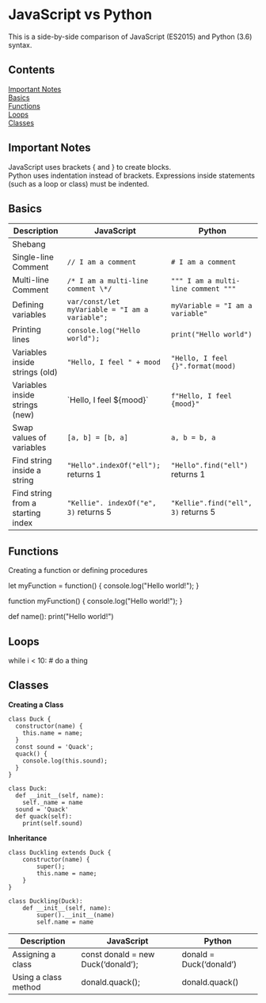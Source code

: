 # JavaScript vs Python
This is a side-by-side comparison of JavaScript (ES2015) and Python (3.6) syntax.

## Contents

[Important Notes](#important-notes)  
[Basics](#basics)  
[Functions](#functions)  
[Loops](#loops)  
[Classes](#classes)  

## Important Notes

JavaScript uses brackets { and } to create blocks.  
Python uses indentation instead of brackets. Expressions inside statements (such as a loop or class) must be indented. 

## Basics

| Description | JavaScript | Python |
| --- | --- | --- |
| Shebang |
| Single-line Comment | `// I am a comment` | `# I am a comment` |
| Multi-line Comment| `/* I am a multi-line comment \*/` | `""" I am a multi-line comment """` |
| Defining variables | `var/const/let myVariable = "I am a variable";` | `myVariable = "I am a variable"` | 
| Printing lines | `console.log("Hello world");` | `print("Hello world")` |
| Variables inside strings (old) | `"Hello, I feel " + mood` | `"Hello, I feel {}".format(mood)` |
| Variables inside strings (new) | \`Hello, I feel ${mood}\` | `f"Hello, I feel {mood}"` |
| Swap values of variables | `[a, b] = [b, a]` | `a, b = b, a` |
| Find string inside a string | `"Hello".indexOf("ell");` returns 1 | `"Hello".find("ell")` returns 1 |
| Find string from a starting index | `"Kellie". indexOf("e", 3)` returns 5 | `"Kellie".find("ell", 3)` returns 5 |

## Functions

Creating a function or defining procedures

let myFunction = function() { 
  console.log("Hello world!"); 
} 

function myFunction() {
  console.log("Hello world!"); 
} 

def name():
  print("Hello world!")
  
## Loops

while i < 10:
  \# do a thing

## Classes

**Creating a Class**

```
class Duck {
  constructor(name) {
    this.name = name;
  }
  const sound = 'Quack';
  quack() {
    console.log(this.sound); 
  }
}
```
```
class Duck:
  def __init__(self, name):
    self._name = name
  sound = 'Quack'
  def quack(self):
    print(self.sound)
```

**Inheritance**
```
class Duckling extends Duck {
    constructor(name) {
        super();
        this.name = name;
    }
}
```
```
class Duckling(Duck):
    def __init__(self, name):
        super().__init__(name)
        self.name = name
```

| Description | JavaScript | Python |
| --- | --- | --- |
Assigning a class | const donald = new Duck(‘donald’); | donald = Duck(‘donald’) |
Using a class method | donald.quack(); | donald.quack() |



